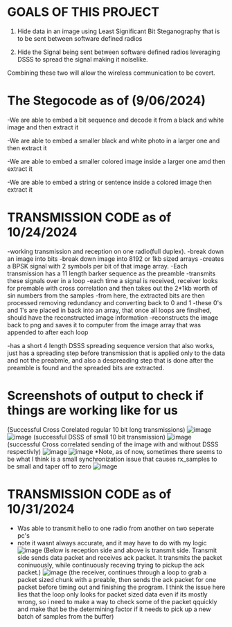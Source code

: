 # GOALS OF THIS PROJECT
1. Hide data in an image using Least Significant Bit Steganography that is to be sent between software defined radios

2. Hide the Signal being sent between software defined radios leveraging DSSS to spread the signal making it noiselike.

Combining these two will allow the wireless communication to be covert.

# The Stegocode as of (9/06/2024)

-We are able to embed a bit sequence and decode it from a black and white image and then extract it

-We are able to embed a smaller black and white photo in a larger one and then extract it

-We are able to embed a smaller colored image inside a larger one amd then extract it

-We are able to embed a string or sentence inside a colored image then extract it

# TRANSMISSION CODE as of 10/24/2024

-working transmission and reception on one radio(full duplex).
  -break down an image into bits
  -break down image into 8192 or 1kb sized arrays
  -creates a BPSK signal with 2 symbols per bit of that image array.
  -Each transmission has a 11 length barker sequence as the preamble
  -transmits these signals over in a loop
    -each time a signal is received, receiver looks for premable with cross correlation and then takes out the 2*1kb worth of sin numbers from the samples
    -from here, the extracted bits are then processed removing redundancy and converting back to 0 and 1
    -these 0's and 1's are placed in back into an array, that once all loops are finsihed, should have the reconstructed image information
  -reconstructs the image back to png and saves it to computer from the image array that was appended to after each loop
  
-has a short 4 length DSSS spreading sequence version that also works, just has a spreading step before transmission that is applied only to the data and not the preabmle, and also a despreading step that is done after the preamble is found and the spreaded bits are extracted.

# Screenshots of output to check if things are working like for us
(Successful Cross Corelated regular 10 bit long transmissions)
![image](https://github.com/user-attachments/assets/37b4e735-849c-419b-af27-73e36830c64b)
![image](https://github.com/user-attachments/assets/0dcb997e-834f-4fea-809b-228ba96759f7)
(successful DSSS of small 10 bit transmission)
![image](https://github.com/user-attachments/assets/cf95e2e9-c352-4a33-9150-5cab7b476b7d)
(successful Cross correlated sending of the image with and without DSSS respectivly)
![image](https://github.com/user-attachments/assets/5709265d-7e74-45d1-8426-5678292c5842)
![image](https://github.com/user-attachments/assets/02d2ced5-9375-4944-a292-4e0933430143)
*Note, as of now, sometimes there seems to be what I think is a small synchronization issue that causes rx_samples to be small and taper off to zero
![image](https://github.com/user-attachments/assets/88bc8243-e674-418e-8085-29e88cf49e37)

# TRANSMISSION CODE as of 10/31/2024
- Was able to transmit hello to one radio from another on two seperate pc's
- note it wasnt always accurate, and it may have to do with my logic
![image](https://github.com/user-attachments/assets/75121aff-510b-4a26-9852-8be02fa09ef5)
(Below is reception side and above is transmit side. Transmit side sends data packet and receives ack packet. It transmits the packet coninuously, while continuously receving trying to pickup the ack packet.)
![image](https://github.com/user-attachments/assets/4368ccee-3bb9-4d27-b864-d4b226be4203)
(the receiver, continues through a loop to grab a packet sized chunk with a preable, then sends the ack packet for one packet before timing out and finishing the program. I think the issue here lies that the loop only looks for packet sized data even if its mostly wrong, so i need to make a way to check some of the packet qquickly and make that be the determining factor if it needs to pick up a new batch of samples from the buffer)





